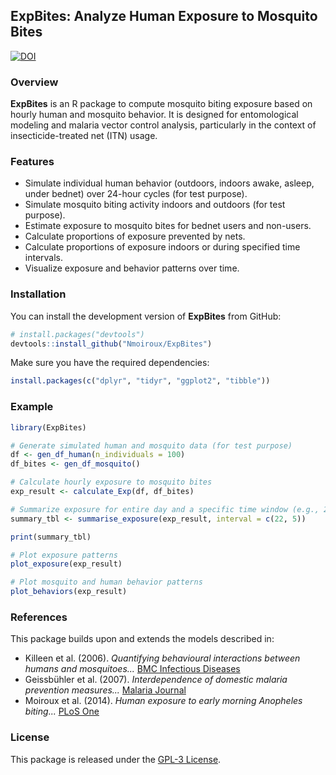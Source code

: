 ## ExpBites: Analyze Human Exposure to Mosquito Bites
[![DOI](https://zenodo.org/badge/DOI/10.5281/zenodo.15237615.svg)](https://doi.org/10.5281/zenodo.15237615)

### Overview
**ExpBites** is an R package to compute mosquito biting exposure based on hourly human and mosquito behavior. It is designed for entomological modeling and malaria vector control analysis, particularly in the context of insecticide-treated net (ITN) usage. 

### Features 
- Simulate individual human behavior (outdoors, indoors awake, asleep, under bednet) over 24-hour cycles (for test purpose). 
- Simulate mosquito biting activity indoors and outdoors (for test purpose). 
- Estimate exposure to mosquito bites for bednet users and non-users. 
- Calculate proportions of exposure prevented by nets.
- Calculate proportions of exposure indoors or during specified time intervals.
- Visualize exposure and behavior patterns over time. 

### Installation 
You can install the development version of **ExpBites** from GitHub: 

```R 
# install.packages("devtools")
devtools::install_github("Nmoiroux/ExpBites")
``` 

Make sure you have the required dependencies: 

```R 
install.packages(c("dplyr", "tidyr", "ggplot2", "tibble")) 
``` 

### Example 
```R 
library(ExpBites) 

# Generate simulated human and mosquito data (for test purpose)
df <- gen_df_human(n_individuals = 100) 
df_bites <- gen_df_mosquito() 

# Calculate hourly exposure to mosquito bites 
exp_result <- calculate_Exp(df, df_bites) 

# Summarize exposure for entire day and a specific time window (e.g., 22h to 5h) 
summary_tbl <- summarise_exposure(exp_result, interval = c(22, 5))

print(summary_tbl) 

# Plot exposure patterns 
plot_exposure(exp_result) 

# Plot mosquito and human behavior patterns 
plot_behaviors(exp_result) 
``` 

### References 
This package builds upon and extends the models described in: 
- Killeen et al. (2006). *Quantifying behavioural interactions between humans and mosquitoes...* [BMC Infectious Diseases](https://doi.org/10.1186/1471-2334-6-161) 
- Geissbühler et al. (2007). *Interdependence of domestic malaria prevention measures...* [Malaria Journal](https://doi.org/10.1186/1475-2875-6-126) 
- Moiroux et al. (2014). *Human exposure to early morning Anopheles biting...* [PLoS One](https://doi.org/10.1371/journal.pone.0104967) 

### License 
This package is released under the [GPL-3 License](https://www.gnu.org/licenses/gpl-3.0.html). 

